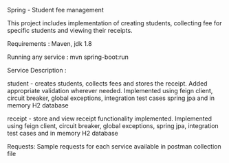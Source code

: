 Spring - Student fee management

This project includes implementation of creating students, collecting fee for specific students and viewing their receipts.

Requirements : Maven, jdk 1.8

Running any service : mvn spring-boot:run

Service Description :

student - creates students, collects fees and stores the receipt. Added appropriate validation wherever needed. Implemented using feign client, circuit breaker, global exceptions, integration test cases spring jpa and in memory H2 database

receipt - store and view receipt functionality implemented. Implemented using feign client, circuit breaker, global exceptions, spring jpa, integration test cases and in memory H2 database

Requests: Sample requests for each service available in postman collection file
